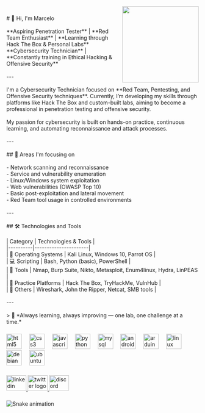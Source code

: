 <img align="right" height="200" src="https://camo.githubusercontent.com/40a1590a27ed3ed610392e26e8c93853d2d0792c39db31127cf1cab93d4230cf/68747470733a2f2f6d65646961322e67697068792e636f6d2f6d656469612f76312e59326c6b505463354d4749334e6a45784e324978596a637a4e6a4d785a54453459546c6d4d6a6b784e4756685a474e6b593245325a6a6b314e5441344d6d4e6b4d474a684e695a6c634431324d563970626e526c636d35686246396e61575a7a583264705a6b6c6b4a6d4e305057632f7167515567674143335066763638377150432f67697068792e676966"  />

###

<p align="left"># 👋 Hi, I'm Marcelo<br><br>**Aspiring Penetration Tester** | **Red Team Enthusiast** | **Learning through Hack The Box & Personal Labs**  <br>**Cybersecurity Technician** | **Constantly training in Ethical Hacking & Offensive Security**<br><br>---<br><br>I'm a Cybersecurity Technician focused on **Red Team, Pentesting, and Offensive Security techniques**. Currently, I’m developing my skills through platforms like Hack The Box and custom-built labs, aiming to become a professional in penetration testing and offensive security.<br><br>My passion for cybersecurity is built on hands-on practice, continuous learning, and automating reconnaissance and attack processes.<br><br>---<br><br>## 🧠 Areas I'm focusing on<br><br>- Network scanning and reconnaissance<br>- Service and vulnerability enumeration<br>- Linux/Windows system exploitation<br>- Web vulnerabilities (OWASP Top 10)<br>- Basic post-exploitation and lateral movement<br>- Red Team tool usage in controlled environments<br><br>---<br><br>## 🛠️ Technologies and Tools<br><br>| Category | Technologies & Tools |<br>|----------|----------------------|<br>| 🐧 Operating Systems | Kali Linux, Windows 10, Parrot OS |<br>| 💻 Scripting | Bash, Python (basic), PowerShell |<br>| 🔧 Tools | Nmap, Burp Suite, Nikto, Metasploit, Enum4linux, Hydra, LinPEAS |<br>| 🧪 Practice Platforms | Hack The Box, TryHackMe, VulnHub |<br>| 📁 Others | Wireshark, John the Ripper, Netcat, SMB tools |<br><br>---<br><br>> 🚀 *Always learning, always improving — one lab, one challenge at a time.*</p>

###

<div align="left">
  <img src="https://cdn.jsdelivr.net/gh/devicons/devicon/icons/html5/html5-original.svg" height="40" alt="html5 logo"  />
  <img width="12" />
  <img src="https://cdn.jsdelivr.net/gh/devicons/devicon/icons/css3/css3-original.svg" height="40" alt="css3 logo"  />
  <img width="12" />
  <img src="https://cdn.jsdelivr.net/gh/devicons/devicon/icons/javascript/javascript-original.svg" height="40" alt="javascript logo"  />
  <img width="12" />
  <img src="https://cdn.jsdelivr.net/gh/devicons/devicon/icons/python/python-original.svg" height="40" alt="python logo"  />
  <img width="12" />
  <img src="https://cdn.jsdelivr.net/gh/devicons/devicon/icons/mysql/mysql-original.svg" height="40" alt="mysql logo"  />
  <img width="12" />
  <img src="https://cdn.jsdelivr.net/gh/devicons/devicon/icons/android/android-original.svg" height="40" alt="android logo"  />
  <img width="12" />
  <img src="https://cdn.jsdelivr.net/gh/devicons/devicon/icons/arduino/arduino-original.svg" height="40" alt="arduino logo"  />
  <img width="12" />
  <img src="https://cdn.jsdelivr.net/gh/devicons/devicon/icons/linux/linux-original.svg" height="40" alt="linux logo"  />
  <img width="12" />
  <img src="https://cdn.jsdelivr.net/gh/devicons/devicon/icons/debian/debian-original.svg" height="40" alt="debian logo"  />
  <img width="12" />
  <img src="https://cdn.jsdelivr.net/gh/devicons/devicon/icons/ubuntu/ubuntu-plain.svg" height="40" alt="ubuntu logo"  />
</div>

###

<div align="left">
  <a href="https://www.linkedin.com/in/march-alcala/" target="_blank">
    <img src="https://raw.githubusercontent.com/maurodesouza/profile-readme-generator/master/src/assets/icons/social/linkedin/default.svg" width="52" height="40" alt="linkedin logo"  />
  </a>
  <a href="https://x.com/Cyber_March" target="_blank">
    <img src="https://raw.githubusercontent.com/maurodesouza/profile-readme-generator/master/src/assets/icons/social/twitter/default.svg" width="52" height="40" alt="twitter logo"  />
  </a>
  <a href="march_242220" target="_blank">
    <img src="https://raw.githubusercontent.com/maurodesouza/profile-readme-generator/master/src/assets/icons/social/discord/default.svg" width="52" height="40" alt="discord logo"  />
  </a>
</div>

###

<img src="https://raw.githubusercontent.com/March-pst/March-pst/output/snake.svg" alt="Snake animation" />

###
